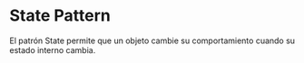 # State Pattern
El patrón State permite que un objeto cambie su comportamiento cuando su estado interno cambia.